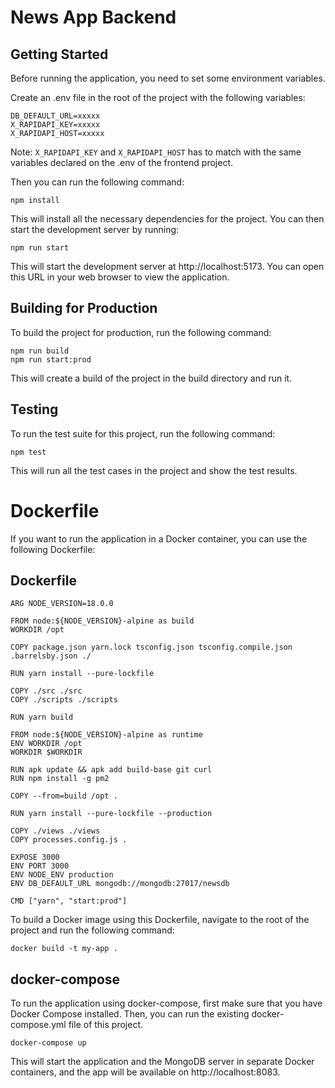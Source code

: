 # News App Backend

## Getting Started

Before running the application, you need to set some environment variables.

Create an .env file in the root of the project with the following variables:

```
DB_DEFAULT_URL=xxxxx
X_RAPIDAPI_KEY=xxxxx
X_RAPIDAPI_HOST=xxxxx
```

Note: `X_RAPIDAPI_KEY` and `X_RAPIDAPI_HOST` has to match with the same variables declared on the .env of the frontend project.

Then you can run the following command:

```
npm install
```

This will install all the necessary dependencies for the project. You can then start the development server by running:

```
npm run start
```

This will start the development server at http://localhost:5173. You can open this URL in your web browser to view the application.

## Building for Production

To build the project for production, run the following command:

```
npm run build
npm run start:prod
```

This will create a build of the project in the build directory and run it.

## Testing

To run the test suite for this project, run the following command:

```
npm test
```

This will run all the test cases in the project and show the test results.

# Dockerfile

If you want to run the application in a Docker container, you can use the following Dockerfile:

## Dockerfile

```
ARG NODE_VERSION=18.0.0

FROM node:${NODE_VERSION}-alpine as build
WORKDIR /opt

COPY package.json yarn.lock tsconfig.json tsconfig.compile.json .barrelsby.json ./

RUN yarn install --pure-lockfile

COPY ./src ./src
COPY ./scripts ./scripts

RUN yarn build

FROM node:${NODE_VERSION}-alpine as runtime
ENV WORKDIR /opt
WORKDIR $WORKDIR

RUN apk update && apk add build-base git curl
RUN npm install -g pm2

COPY --from=build /opt .

RUN yarn install --pure-lockfile --production

COPY ./views ./views
COPY processes.config.js .

EXPOSE 3000
ENV PORT 3000
ENV NODE_ENV production
ENV DB_DEFAULT_URL mongodb://mongodb:27017/newsdb

CMD ["yarn", "start:prod"]
```

To build a Docker image using this Dockerfile, navigate to the root of the project and run the following command:

```
docker build -t my-app .
```

## docker-compose

To run the application using docker-compose, first make sure that you have Docker Compose installed. Then, you can run the existing docker-compose.yml file of this project.

```
docker-compose up
```

This will start the application and the MongoDB server in separate Docker containers, and the app will be available on http://localhost:8083.

